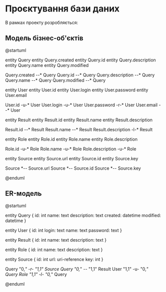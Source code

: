 # Проєктування бази даних

В рамках проекту розробляється: 
## Модель бізнес-об'єктів 

@startuml

entity Query
entity Query.created
entity Query.id
entity Query.description
entity Query.name
entity Query.modified

Query.created --* Query 
Query.id --* Query 
Query.description --* Query
Query.name --* Query 
Query.modified --* Query 

entity User
entity User.id
entity User.login
entity User.password
entity User.email

User.id -u-* User 
User.login -u-* User 
User.password -r-* User 
User.email --* User 

entity Result
entity Result.id
entity Result.name
entity Result.description

Result.id --* Result 
Result.name --* Result 
Result.description -l-* Result

entity Role
entity Role.id
entity Role.name
entity Role.description

Role.id -u-* Role 
Role.name -u-* Role 
Role.description -u-* Role

entity Source
entity Source.url
entity Source.id
entity Source.key

Source *-- Source.url 
Source *-- Source.id 
Source *-- Source.key

@enduml

## ER-модель

@startuml 

entity Query {
  id: int
  name: text
  description: text
  created: datetime
  modified: datetime
  }

entity User {
  id: int
  login: text
  name: text
  password: text
}

entity Result {
  id: int
  name: text
  description: text
}

entity Role {
  id: int
  name: text
  description: text
}

entity Source {
  id: int
  url: uri-reference
  key: int
}

Query "0,*" -r- "1,1" Source 
Query "0,*" -- "1,1" Result 
User "1,1" -u- "0,*" Query 
Role "1,1" -l- "0,*" Query

@enduml


